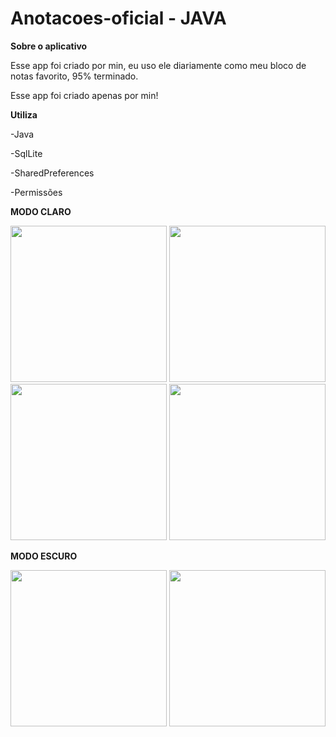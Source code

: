 # Anotacoes-oficial - JAVA
<b>Sobre o aplicativo</b>

Esse app foi criado por min, eu uso ele diariamente como meu bloco de notas favorito, 95% terminado.

Esse app foi criado apenas por min!

<b>Utiliza</b>

-Java

-SqlLite

-SharedPreferences

-Permissões


<b> MODO CLARO </b>

<div>
<img src="https://user-images.githubusercontent.com/77562043/206874033-c628a2c4-9e14-4fd7-a508-b7efb17e9739.jpg" width="250px" />
<img src="https://user-images.githubusercontent.com/77562043/206874118-a2aed52a-d1d2-4871-b892-0a8d7659f186.jpg" width="250px" />
<img src="https://user-images.githubusercontent.com/77562043/206874174-cc8c16c8-c68b-4fea-a698-44a2042f028b.jpg" width="250px" />
<img src="https://user-images.githubusercontent.com/77562043/206874144-d43fcaf7-e11e-4d6c-8e6a-b946c061e1ab.jpg" width="250px" />
</div>


<b>MODO ESCURO</b>

<div>
<img src="https://user-images.githubusercontent.com/77562043/206874227-885072f0-8c12-42ce-86ae-cb3fa1c7a74f.jpg" width="250px" />
<img src="https://user-images.githubusercontent.com/77562043/206874235-f5a7332d-1a72-4634-87e9-ba523216887c.jpg" width="250px" />
</div>
